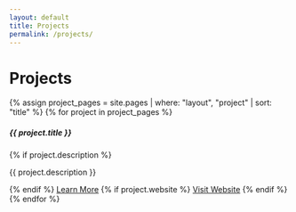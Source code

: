 ```yaml
---
layout: default
title: Projects
permalink: /projects/
---
```


<div class="container mt-4">
    <div class="row">
        <div class="col-12">
            <h1>Projects</h1>
            <div class="row">
                {% assign project_pages = site.pages | where: "layout", "project" | sort: "title" %}
                {% for project in project_pages %}
                <div class="col-md-6 mb-4">
                    <div class="card h-100">
                        <div class="card-body">
                            <h5 class="card-title">{{ project.title }}</h5>
                            {% if project.description %}
                            <p class="card-text">{{ project.description }}</p>
                            {% endif %}
                            <a href="{{ project.url | relative_url }}" class="btn btn-primary">Learn More</a>
                            {% if project.website %}
                            <a href="{{ project.website }}" class="btn btn-outline-primary" target="_blank">Visit Website</a>
                            {% endif %}
                        </div>
                    </div>
                </div>
                {% endfor %}
            </div>
        </div>
    </div>
</div> 
